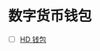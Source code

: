 # 数字货币钱包

* [ ] [HD 钱包](https://stevenocean.github.io/2018/09/23/generate-hd-wallet-by-bip39.html)



